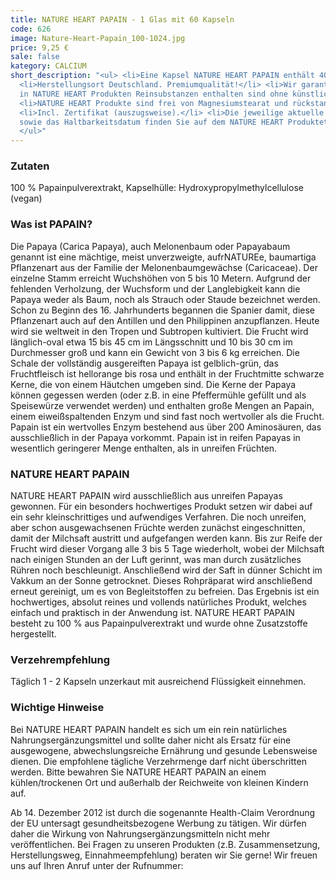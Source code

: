 ```yaml
---
title: NATURE HEART PAPAIN - 1 Glas mit 60 Kapseln
code: 626
image: Nature-Heart-Papain_100-1024.jpg
price: 9,25 €
sale: false
kategory: CALCIUM
short_description: "<ul> <li>Eine Kapsel NATURE HEART PAPAIN enthält 400 mg Papainpulverextrakt.</li>
  <li>Herstellungsort Deutschland. Premiumqualität!</li> <li>Wir garantieren, dass
  in NATURE HEART Produkten Reinsubstanzen enthalten sind ohne künstliche Zusatzstoffe.</li>
  <li>NATURE HEART Produkte sind frei von Magnesiumstearat und rückstandskontrolliert.</li>
  <li>Incl. Zertifikat (auszugsweise).</li> <li>Die jeweilige aktuelle Chargennummer
  sowie das Haltbarkeitsdatum finden Sie auf dem NATURE HEART Produktetikett.</li>
  </ul>"
---
```


<h3>Zutaten</h3>
<p>
  100 % Papainpulverextrakt, Kapselhülle: Hydroxypropylmethylcellulose (vegan)
</p>

<h3>Was ist PAPAIN?</h3>
<p>
  Die Papaya (Carica Papaya), auch Melonenbaum oder Papayabaum genannt ist eine mächtige, meist unverzweigte, aufrNATUREe, baumartiga Pflanzenart aus der Familie der Melonenbaumgewächse (Caricaceae). Der einzelne Stamm erreicht Wuchshöhen von 5 bis 10 Metern. Aufgrund der fehlenden Verholzung, der Wuchsform und der Langlebigkeit kann die Papaya weder als Baum, noch als Strauch oder Staude bezeichnet werden. Schon zu Beginn des 16. Jahrhunderts begannen die Spanier damit, diese Pflanzenart auch auf den Antillen und den Philippinen anzupflanzen. Heute wird sie weltweit in den Tropen und Subtropen kultiviert. Die Frucht wird länglich-oval etwa 15 bis 45 cm im Längsschnitt und 10 bis 30 cm im Durchmesser groß und kann ein Gewicht von 3 bis 6 kg erreichen. Die Schale der vollständig ausgereiften Papaya ist gelblich-grün, das Fruchtfleisch ist hellorange bis rosa und enthält in der Fruchtmitte schwarze Kerne, die von einem Häutchen umgeben sind. Die Kerne der Papaya können gegessen werden (oder z.B. in eine Pfeffermühle gefüllt und als Speisewürze verwendet werden) und enthalten große Mengen an Papain, einem eiweißspaltenden Enzym und sind fast noch wertvoller als die Frucht. Papain ist ein wertvolles Enzym bestehend aus über 200 Aminosäuren, das ausschließlich in der Papaya vorkommt. Papain ist in reifen Papayas in wesentlich geringerer Menge enthalten, als in unreifen Früchten.
</p>

<h3>NATURE HEART PAPAIN</h3>
<p>
  NATURE HEART PAPAIN wird ausschließlich aus unreifen Papayas gewonnen. Für ein besonders hochwertiges Produkt setzen wir dabei auf ein sehr kleinschrittiges und aufwendiges Verfahren. Die noch unreifen, aber schon ausgewachsenen Früchte werden zunächst eingeschnitten, damit der Milchsaft austritt und aufgefangen werden kann. Bis zur Reife der Frucht wird dieser Vorgang alle 3 bis 5 Tage wiederholt, wobei der Milchsaft nach einigen Stunden an der Luft gerinnt, was man durch zusätzliches Rühren noch beschleunigt. Anschließend wird der Saft in dünner Schicht im Vakkum an der Sonne getrocknet. Dieses Rohpräparat wird anschließend erneut gereinigt, um es von Begleitstoffen zu befreien. Das Ergebnis ist ein hochwertiges, absolut reines und vollends natürliches Produkt, welches einfach und praktisch in der Anwendung ist. NATURE HEART PAPAIN besteht zu 100 % aus Papainpulverextrakt und wurde ohne Zusatzstoffe hergestellt.
</p>

<h3>Verzehrempfehlung</h3>
<p>
  Täglich 1 - 2 Kapseln unzerkaut mit ausreichend Flüssigkeit einnehmen.
</p>

<h3>Wichtige Hinweise</h3>
<p>
  Bei NATURE HEART PAPAIN handelt es sich um ein rein natürliches Nahrungsergänzungsmittel und sollte daher nicht als Ersatz für eine ausgewogene, abwechslungsreiche Ernährung und gesunde Lebensweise dienen. Die empfohlene tägliche Verzehrmenge darf nicht überschritten werden. Bitte bewahren Sie NATURE HEART PAPAIN an einem kühlen/trockenen Ort und außerhalb der Reichweite von kleinen Kindern auf.
</p>
<p>
  Ab 14. Dezember 2012 ist durch die sogenannte Health-Claim Verordnung der EU untersagt gesundheitsbezogene Werbung zu tätigen. Wir dürfen daher die Wirkung von Nahrungsergänzungsmitteln nicht mehr veröffentlichen. Bei Fragen zu unseren Produkten (z.B. Zusammensetzung, Herstellungsweg, Einnahmeempfehlung) beraten wir Sie gerne! Wir freuen uns auf Ihren Anruf unter der Rufnummer:
</p>
